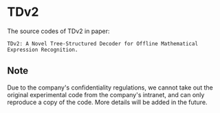 # TDv2
The source codes of TDv2 in paper: 

    TDv2: A Novel Tree-Structured Decoder for Offline Mathematical Expression Recognition.
    
## Note
Due to the company's confidentiality regulations, we cannot take out the original experimental code from the company's intranet, and can only reproduce a copy of the code. More details will be added in the future.
